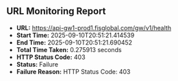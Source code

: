 ## URL Monitoring Report

- **URL:** https://api-gw1-prod1.fisglobal.com/gw/v1/health
- **Start Time:** 2025-09-10T20:51:21.414539
- **End Time:** 2025-09-10T20:51:21.690452
- **Total Time Taken:** 0.275913 seconds
- **HTTP Status Code:** 403
- **Status:** Failure
- **Failure Reason:** HTTP Status Code: 403
